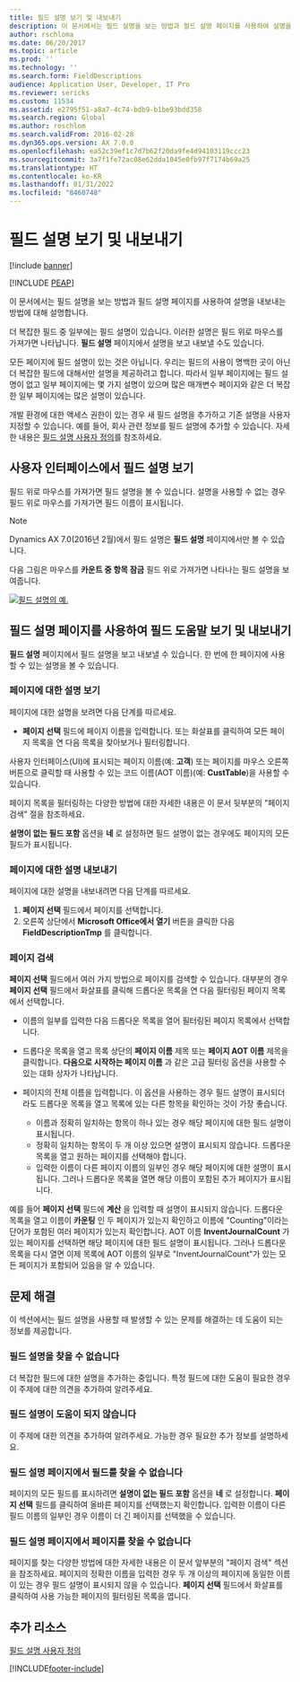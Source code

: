 ```yaml
---
title: 필드 설명 보기 및 내보내기
description: 이 문서에서는 필드 설명을 보는 방법과 필드 설명 페이지를 사용하여 설명을 내보내는 방법에 대해 설명합니다.
author: rschloma
ms.date: 06/20/2017
ms.topic: article
ms.prod: ''
ms.technology: ''
ms.search.form: FieldDescriptions
audience: Application User, Developer, IT Pro
ms.reviewer: sericks
ms.custom: 11534
ms.assetid: e2795f51-a8a7-4c74-bdb9-b1be93bdd358
ms.search.region: Global
ms.author: roschlom
ms.search.validFrom: 2016-02-28
ms.dyn365.ops.version: AX 7.0.0
ms.openlocfilehash: ea52c39ef1c7d7b62f20da9fe4d94103119ccc23
ms.sourcegitcommit: 3a7f1fe72ac08e62dda1045e0fb97f7174b69a25
ms.translationtype: HT
ms.contentlocale: ko-KR
ms.lasthandoff: 01/31/2022
ms.locfileid: "8460748"
---
```

# <a name="view-and-export-field-descriptions"></a>필드 설명 보기 및 내보내기

[!include [banner](../includes/banner.md)]


[!INCLUDE [PEAP](../../../includes/peap-1.md)]

이 문서에서는 필드 설명을 보는 방법과 필드 설명 페이지를 사용하여 설명을 내보내는 방법에 대해 설명합니다.

더 복잡한 필드 중 일부에는 필드 설명이 있습니다. 이러한 설명은 필드 위로 마우스를 가져가면 나타납니다. **필드 설명** 페이지에서 설명을 보고 내보낼 수도 있습니다.

모든 페이지에 필드 설명이 있는 것은 아닙니다. 우리는 필드의 사용이 명백한 곳이 아닌 더 복잡한 필드에 대해서만 설명을 제공하려고 합니다. 따라서 일부 페이지에는 필드 설명이 없고 일부 페이지에는 몇 가지 설명이 있으며 많은 매개변수 페이지와 같은 더 복잡한 일부 페이지에는 많은 설명이 있습니다.

개발 환경에 대한 액세스 권한이 있는 경우 새 필드 설명을 추가하고 기존 설명을 사용자 지정할 수 있습니다. 예를 들어, 회사 관련 정보를 필드 설명에 추가할 수 있습니다. 자세한 내용은 [필드 설명 사용자 정의](../../dev-itpro/user-interface/customize-field-help.md)를 참조하세요.

## <a name="see-field-descriptions-in-the-user-interface"></a>사용자 인터페이스에서 필드 설명 보기

필드 위로 마우스를 가져가면 필드 설명을 볼 수 있습니다. 설명을 사용할 수 없는 경우 필드 위로 마우스를 가져가면 필드 이름이 표시됩니다.

> [!NOTE]
> Dynamics AX 7.0(2016년 2월)에서 필드 설명은 **필드 설명** 페이지에서만 볼 수 있습니다.

다음 그림은 마우스를 **카운트 중 항목 잠금** 필드 위로 가져가면 나타나는 필드 설명을 보여줍니다.

[![필드 설명의 예.](./media/field-description.png)](./media/field-description.png)

## <a name="use-the-field-descriptions-page-to-view-and-export-field-help"></a>필드 설명 페이지를 사용하여 필드 도움말 보기 및 내보내기

**필드 설명** 페이지에서 필드 설명을 보고 내보낼 수 있습니다. 한 번에 한 페이지에 사용할 수 있는 설명을 볼 수 있습니다.

### <a name="view-the-descriptions-for-a-page"></a>페이지에 대한 설명 보기

페이지에 대한 설명을 보려면 다음 단계를 따르세요.

- **페이지 선택** 필드에 페이지 이름을 입력합니다. 또는 화살표를 클릭하여 모든 페이지 목록을 연 다음 목록을 찾아보거나 필터링합니다.

사용자 인터페이스(UI)에 표시되는 페이지 이름(예: **고객**) 또는 페이지를 마우스 오른쪽 버튼으로 클릭할 때 사용할 수 있는 코드 이름(AOT 이름)(예: **CustTable**)을 사용할 수 있습니다.

페이지 목록을 필터링하는 다양한 방법에 대한 자세한 내용은 이 문서 뒷부분의 "페이지 검색" 절을 참조하세요.

**설명이 없는 필드 포함** 옵션을 **네** 로 설정하면 필드 설명이 없는 경우에도 페이지의 모든 필드가 표시됩니다.

### <a name="export-the-descriptions-for-a-page"></a>페이지에 대한 설명 내보내기

페이지에 대한 설명을 내보내려면 다음 단계를 따르세요.

1. **페이지 선택** 필드에서 페이지를 선택합니다.
2. 오른쪽 상단에서 **Microsoft Office에서 열기** 버튼을 클릭한 다음 **FieldDescriptionTmp** 를 클릭합니다.

### <a name="searching-for-a-page"></a>페이지 검색

**페이지 선택** 필드에서 여러 가지 방법으로 페이지를 검색할 수 있습니다. 대부분의 경우 **페이지 선택** 필드에서 화살표를 클릭해 드롭다운 목록을 연 다음 필터링된 페이지 목록에서 선택합니다.

- 이름의 일부를 입력한 다음 드롭다운 목록을 열어 필터링된 페이지 목록에서 선택합니다.
- 드롭다운 목록을 열고 목록 상단의 **페이지 이름** 제목 또는 **페이지 AOT 이름** 제목을 클릭합니다. **다음으로 시작하는 페이지 이름** 과 같은 고급 필터링 옵션을 사용할 수 있는 대화 상자가 나타납니다.
- 페이지의 전체 이름을 입력합니다. 이 옵션을 사용하는 경우 필드 설명이 표시되더라도 드롭다운 목록을 열고 목록에 있는 다른 항목을 확인하는 것이 가장 좋습니다.

    - 이름과 정확히 일치하는 항목이 하나 있는 경우 해당 페이지에 대한 필드 설명이 표시됩니다.
    - 정확히 일치하는 항목이 두 개 이상 있으면 설명이 표시되지 않습니다. 드롭다운 목록을 열고 원하는 페이지를 선택해야 합니다.
    - 입력한 이름이 다른 페이지 이름의 일부인 경우 해당 페이지에 대한 설명이 표시됩니다. 그러나 드롭다운 목록을 열면 해당 이름이 포함된 추가 페이지가 표시됩니다.

예를 들어 **페이지 선택** 필드에 **계산** 을 입력할 때 설명이 표시되지 않습니다. 드롭다운 목록을 열고 이름이 **카운팅** 인 두 페이지가 있는지 확인하고 이름에 "Counting"이라는 단어가 포함된 여러 페이지가 있는지 확인합니다. AOT 이름 **InventJournalCount** 가 있는 페이지를 선택하면 해당 페이지에 대한 필드 설명이 표시됩니다. 그러나 드롭다운 목록을 다시 열면 이제 목록에 AOT 이름의 일부로 "InventJournalCount"가 있는 모든 페이지가 포함되어 있음을 알 수 있습니다.

## <a name="troubleshooting"></a>문제 해결

이 섹션에서는 필드 설명을 사용할 때 발생할 수 있는 문제를 해결하는 데 도움이 되는 정보를 제공합니다.

### <a name="i-cant-find-a-field-description"></a>필드 설명을 찾을 수 없습니다

더 복잡한 필드에 대한 설명을 추가하는 중입니다. 특정 필드에 대한 도움이 필요한 경우 이 주제에 대한 의견을 추가하여 알려주세요.

### <a name="the-field-description-isnt-helpful"></a>필드 설명이 도움이 되지 않습니다

이 주제에 대한 의견을 추가하여 알려주세요. 가능한 경우 필요한 추가 정보를 설명하세요.

### <a name="i-cant-find-a-field-on-the-field-descriptions-page"></a>필드 설명 페이지에서 필드를 찾을 수 없습니다

페이지의 모든 필드를 표시하려면 **설명이 없는 필드 포함** 옵션을 **네** 로 설정합니다. **페이지 선택** 필드를 클릭하여 올바른 페이지를 선택했는지 확인합니다. 입력한 이름이 다른 필드 이름의 일부인 경우 이름이 더 긴 페이지를 선택했을 수 있습니다.

### <a name="i-cant-find-a-page-on-the-field-descriptions-page"></a>필드 설명 페이지에서 페이지를 찾을 수 없습니다

페이지를 찾는 다양한 방법에 대한 자세한 내용은 이 문서 앞부분의 "페이지 검색" 섹션을 참조하세요. 페이지의 정확한 이름을 입력한 경우 두 개 이상의 페이지에 동일한 이름이 있는 경우 필드 설명이 표시되지 않을 수 있습니다. **페이지 선택** 필드에서 화살표를 클릭하여 사용 가능한 페이지의 필터링된 목록을 엽니다.

## <a name="additional-resources"></a>추가 리소스

[필드 설명 사용자 정의](../../dev-itpro/user-interface/customize-field-help.md)


[!INCLUDE[footer-include](../../../includes/footer-banner.md)]